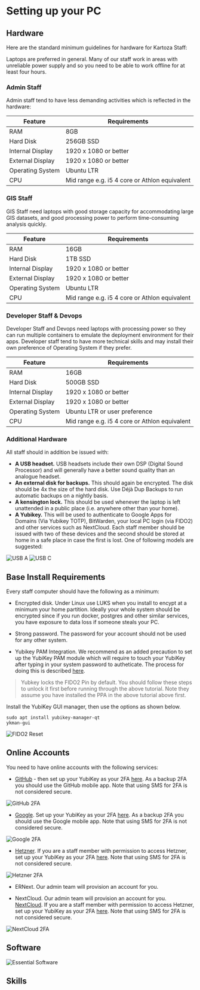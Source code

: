 # Setting up your PC

## Hardware

Here are the standard minimum guidelines for hardware for Kartoza Staff:

Laptops are preferred in general. Many of our staff work in areas with unreliable power supply and so you need to be able to work offline for at least four hours.

### Admin Staff

Admin staff tend to have less demanding activities which is reflected in the hardware:

Feature | Requirements
--------|--------------
RAM | 8GB
Hard Disk | 256GB SSD
Internal Display | 1920 x 1080 or better
External Display | 1920 x 1080 or better
Operating System | Ubuntu LTR
CPU | Mid range e.g. i5 4 core or Athlon equivalent

### GIS Staff

GIS Staff need laptops with good storage capacity for accommodating large GIS datasets, and good processing power to perform time-consuming analysis quickly.

Feature | Requirements
--------|--------------
RAM | 16GB
Hard Disk | 1TB SSD
Internal Display | 1920 x 1080 or better
External Display | 1920 x 1080 or better
Operating System | Ubuntu LTR
CPU | Mid range e.g. i5 4 core or Athlon equivalent

### Developer Staff & Devops

Developer Staff and Devops need laptops with processing power so they can run multiple containers to emulate the deployment environment for their apps. Developer staff tend to have more technical skills and may install their own preference of Operating System if they prefer.

Feature | Requirements
--------|--------------
RAM | 16GB
Hard Disk | 500GB SSD
Internal Display | 1920 x 1080 or better
External Display | 1920 x 1080 or better
Operating System | Ubuntu LTR or user preference
CPU | Mid range e.g. i5 4 core or Athlon equivalent

### Additional Hardware

All staff should in addition be issued with:

* **A USB headset.** USB headsets include their own DSP (Digital Sound Processor) and will generally have a better sound quality than an analogue headset.
* **An external disk for backups.** This should again be encrypted. The disk should be 4x the size of the hard disk. Use Déjà Dup Backups to run automatic backups on a nightly basis.
* **A kensington lock.** This should be used whenever the laptop is left unattended in a public place (i.e. anywhere other than your home).
* **A Yubikey.** This will be used to authenticate to Google Apps for Domains (Via Yubikey TOTP), BitWarden, your local PC login (via FIDO2) and other services such as NextCloud. Each staff member should be issued with two of these devices and the second should be stored at home in a safe place in case the first is lost. One of following models are suggested:

![USB A](./img/yubikey-usba.png)
![USB C](./img/yubikey-usbc.png)

## Base Install Requirements

Every staff computer should have the following as a minimum:

* Encrypted disk. Under Linux use LUKS when you install to encypt at a minimum your home partition. Ideally your whole system should be encrypted since if you run docker, postgres and other similar services, you have exposure to data loss if someone steals your PC.

* Strong password. The password for your account should not be used for any other system.

* Yubikey PAM Integration. We recommend as an added precaution to set up the YubiKey PAM module which will require to touch your YubiKey after typing in your system password to autheticate. The process for doing this is described [here](https://support.yubico.com/hc/en-us/articles/360016649099-Ubuntu-Linux-Login-Guide-U2F).

> Yubkey locks the FIDO2 Pin by default. You should follow  these steps to unlock it first before running through the above tutorial. Note they assume you have installed the PPA in the above tutorial above first.

Install the YubiKey GUI manager, then use the options as shown below.

```
sudo apt install yubikey-manager-qt
ykman-gui
```

![FIDO2 Reset](./img/reset-yubikey-fido-keys.png)

## Online Accounts

You need to have online accounts with the following services:

* [GitHub](https://github.com) - then set up your YubiKey as your 2FA [here](https://github.com/settings/two_factor_authentication/configure). As a backup 2FA you should use the GitHub mobile app. Note that using SMS for 2FA is not considered secure.

![GitHub 2FA](img/github-2fa.png)

* [Google](https://myaccount.google.com/). Set up your YubiKey as your 2FA [here](https://myaccount.google.com/two-step-verification/security-keys). As a backup 2FA you should use the Google mobile app. Note that using SMS for 2FA is not considered secure.

![Google 2FA](img/google-2fa.png)

* [Hetzner](https://hetzner.com). If you are a staff member with permission to access Hetzner, set up your YubiKey as your 2FA [here](https://accounts.hetzner.com/tfa). Note that using SMS for 2FA is not considered secure.

![Hetzner 2FA](img/hetzner-2fa.png)

* ERNext. Our admin team will provision an account for you.

* NextCloud. Our admin team will provision an account for you. [NextCloud](https://cloud.kartoza.com/). If you are a staff member with permission to access Hetzner, set up your YubiKey as your 2FA [here](https://cloud.kartoza.com/settings/user/security). Note that using SMS for 2FA is not considered secure.

![NextCloud 2FA](img/nextcloud-2fa.png)

## Software

![Essential Software](./img/essential_software.png)

## Skills
